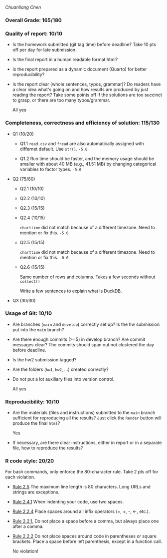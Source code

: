 *Chuanliang Chen*

### Overall Grade: 165/180

### Quality of report: 10/10

-   Is the homework submitted (git tag time) before deadline? Take 10 pts off per day for late submission.  

-   Is the final report in a human readable format html? 

-   Is the report prepared as a dynamic document (Quarto) for better reproducibility?

-   Is the report clear (whole sentences, typos, grammar)? Do readers have a clear idea what's going on and how results are produced by just reading the report? Take some points off if the solutions are too succinct to grasp, or there are too many typos/grammar. 

    All yes

### Completeness, correctness and efficiency of solution: 115/130

- Q1 (10/20)

    - Q1.1 `read.csv` and `fread` are also automatically assigned with differnet default. Use `str()`. `-5.0`
    
    - Q1.2 Run time should be faster, and the memory usage should be smaller with about 40 MB (e.g., 41.51 MB) by changing categorical variables to factor types. `-5.0`

- Q2 (75/80)

    - Q2.1 (10/10) 
    
    - Q2.2 (10/10)
    
    - Q2.3 (15/15)
    
    - Q2.4 (10/15)
    
      `charttime` did not match because of a different timezone. Need to mention or fix this. `-5.0`
    
    - Q2.5 (15/15)

      `charttime` did not match because of a different timezone. Need to mention or fix this. `-0.0`
      
    - Q2.6 (15/15)
    
      Same number of rows and columns. Takes a few seconds without `collect()`
    
      Write a few sentences to explain what is DuckDB.

- Q3 (30/30)
	    
### Usage of Git: 10/10

-   Are branches (`main` and `develop`) correctly set up? Is the hw submission put into the `main` branch?

-   Are there enough commits (>=5) in develop branch? Are commit messages clear? The commits should span out not clustered the day before deadline. 

-   Is the hw2 submission tagged? 

-   Are the folders (`hw1`, `hw2`, ...) created correctly? 
  
-   Do not put a lot auxiliary files into version control. 

    All yes


### Reproducibility: 10/10

-   Are the materials (files and instructions) submitted to the `main` branch sufficient for reproducing all the results? Just click the `Render` button will produce the final `html`? 

    Yes

-   If necessary, are there clear instructions, either in report or in a separate file, how to reproduce the results?

### R code style: 20/20

For bash commands, only enforce the 80-character rule. Take 2 pts off for each violation. 


-   [Rule 2.5](https://style.tidyverse.org/syntax.html#long-lines) The maximum line length is 80 characters. Long URLs and strings are exceptions.  

-   [Rule 2.4.1](https://style.tidyverse.org/syntax.html#indenting) When indenting your code, use two spaces.  

-   [Rule 2.2.4](https://style.tidyverse.org/syntax.html#infix-operators) Place spaces around all infix operators (=, +, -, &lt;-, etc.).  

-   [Rule 2.2.1.](https://style.tidyverse.org/syntax.html#commas) Do not place a space before a comma, but always place one after a comma.  

-   [Rule 2.2.2](https://style.tidyverse.org/syntax.html#parentheses) Do not place spaces around code in parentheses or square brackets. Place a space before left parenthesis, except in a function call.

    No violation!
